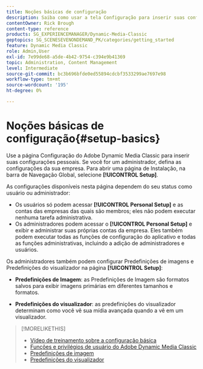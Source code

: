 ```yaml
---
title: Noções básicas de configuração
description: Saiba como usar a tela Configuração para inserir suas configurações pessoais no Adobe Dynamic Media Classic. Se você for um administrador, defina as configurações da sua empresa.
contentOwner: Rick Brough
content-type: reference
products: SG_EXPERIENCEMANAGER/Dynamic-Media-Classic
geptopics: SG_SCENESEVENONDEMAND_PK/categories/getting_started
feature: Dynamic Media Classic
role: Admin,User
exl-id: 7e99de68-a5de-4b42-9754-c394e9b41369
topic: Administration, Content Management
level: Intermediate
source-git-commit: bc3b696bfde0ed55894cdcbf3533299ae7697e98
workflow-type: tm+mt
source-wordcount: '195'
ht-degree: 0%

---
```


# Noções básicas de configuração{#setup-basics}

Use a página Configuração do Adobe Dynamic Media Classic para inserir suas configurações pessoais. Se você for um administrador, defina as configurações da sua empresa. Para abrir uma página de Instalação, na barra de Navegação Global, selecione **[!UICONTROL Setup]**.

As configurações disponíveis nesta página dependem do seu status como usuário ou administrador:

* Os usuários só podem acessar **[!UICONTROL Personal Setup]** e as contas das empresas das quais são membros; eles não podem executar nenhuma tarefa administrativa.
* Os administradores podem acessar o **[!UICONTROL Personal Setup]** e exibir e administrar suas próprias contas da empresa. Eles também podem executar todas as funções de configuração do aplicativo e todas as funções administrativas, incluindo a adição de administradores e usuários.

Os administradores também podem configurar Predefinições de imagens e Predefinições do visualizador na página **[!UICONTROL Setup]**:

* **Predefinições de Imagem**: as Predefinições de Imagem são formatos salvos para exibir imagens primárias em diferentes tamanhos e formatos.

* **Predefinições do visualizador**: as predefinições do visualizador determinam como você vê sua mídia avançada quando a vê em um visualizador.

>[!MORELIKETHIS]
>
>* [Vídeo de treinamento sobre a configuração básica](https://s7d5.scene7.com/s7viewers/html5/VideoViewer.html?videoserverurl=https://s7d5.scene7.com/is/content/&amp;emailurl=https://s7d5.scene7.com/s7/emailFriend&amp;serverUrl=https://s7d5.scene7.com/is/image/&amp;config=Scene7SharedAssets/Universal_HTML5_Video&amp;contenturl=https://s7d5.scene7.com/skins/&amp;asset=S7tutorials/573_Setup%20Basics_converted%20renamed_Getting%20Started-AVS)
>* [Funções e privilégios de usuário do Adobe Dynamic Media Classic](administration-setup.md#user_administration)
>* [Predefinições de imagem](application-setup.md#image_presets)
>* [Predefinições do visualizador](application-setup.md#viewer_presets)
